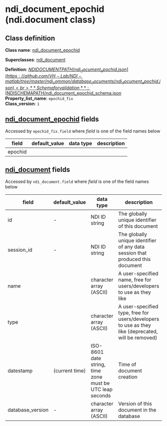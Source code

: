 # ndi_document_epochid (ndi.document class)

## Class definition

**Class name**: [ndi_document_epochid](ndi_document_epochid.md)

**Superclasses**: [ndi_document](ndi_document.md)

**Definition**: [$NDIDOCUMENTPATH/ndi_document_epochid.json](https://github.com/VH-Lab/NDI-matlab/tree/master/ndi_common/database_documents/ndi_document_epochid.json)<br>
**Schema for validation**: [$NDISCHEMAPATH/ndi_document_epochid_schema.json](https://github.com/VH-Lab/NDI-matlab/tree/master/ndi_common/schema_documents/ndi_document_epochid_schema.json)<br>
**Property_list_name**: `epochid_fix`<br>
**Class_version**: `1`<br>


## [ndi_document_epochid](ndi_document_epochid.md) fields

Accessed by `epochid_fix.field` where *field* is one of the field names below

| field | default_value | data type | description |
| --- | --- | --- | --- |
| epochid |  |  |  |


## [ndi_document](ndi_document.md) fields

Accessed by `ndi_document.field` where *field* is one of the field names below

| field | default_value | data type | description |
| --- | --- | --- | --- |
| id | - | NDI ID string | The globally unique identifier of this document |
| session_id | - | NDI ID string | The globally unique identifier of any data session that produced this document |
| name |  | character array (ASCII) | A user-specified name, free for users/developers to use as they like |
| type |  | character array (ASCII) | A user-specified type, free for users/developers to use as they like (deprecated, will be removed) |
| datestamp | (current time) | ISO-8601 date string, time zone must be UTC leap seconds | Time of document creation |
| database_version | - | character array (ASCII) | Version of this document in the database |


